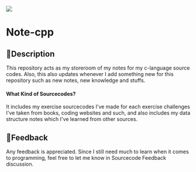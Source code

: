 ![](https://media.discordapp.net/attachments/909977034120396850/996426700525150238/c-program.png)
# Note-cpp
## 📖Description
This repository acts as my storeroom of my notes for my c-language source codes. Also, this also updates whenever I add something new for this repository such as new notes, new knowledge and stuffs.

#### What Kind of Sourcecodes?
It includes my exercise sourcecodes I've made for each exercise challenges I've taken from books, coding websites and such, and also includes my data structure notes which I've learned from other sources.

## 📣Feedback
Any feedback is appreciated. Since I still need much to learn when it comes to programming, feel free to let me know in Sourcecode Feedback discussion.